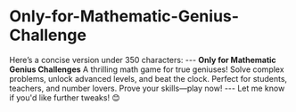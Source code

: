 # Only-for-Mathematic-Genius-Challenge
Here’s a concise version under 350 characters:  ---  **Only for Mathematic Genius Challenges**   A thrilling math game for true geniuses! Solve complex problems, unlock advanced levels, and beat the clock. Perfect for students, teachers, and number lovers. Prove your skills—play now!  ---  Let me know if you'd like further tweaks! 😊
